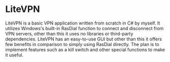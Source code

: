 # LiteVPN
LiteVPN is a basic VPN application written from scratch in C# by myself. It utilizes Windows's built-in RasDial function to connect and disconnect from VPN servers, other than this it uses no libraries or third-party dependencies.
LiteVPN has an easy-to-use GUI but other than this it offers few benefits in comparison to simply using RasDial directly. The plan is to implement features such as a kill switch and other special functions to make it useful.
